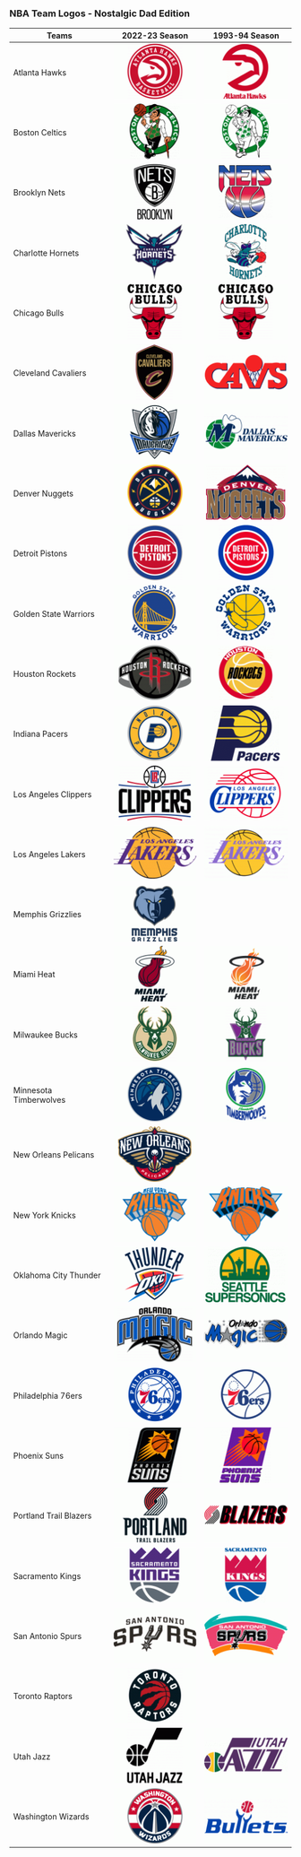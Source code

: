 ### NBA Team Logos - Nostalgic Dad Edition

| Teams                  | 2022-23 Season                                                                          | 1993-94 Season                                                                          |
|------------------------|-----------------------------------------------------------------------------------------|-----------------------------------------------------------------------------------------|
| Atlanta Hawks          | ![AtlantaHawks](/assets/images/prj_nba/2022-2023/AtlantaHawks_22.jpg)                   | ![AtlantaHawks](/assets/images/prj_nba/1993-1994/AtlantaHawks_93.jpg)                   |
| Boston Celtics         | ![BostonCeltics](/assets/images/prj_nba/2022-2023/BostonCeltics_22.jpg)                 | ![BostonCeltics](/assets/images/prj_nba/1993-1994/BostonCeltics_93.jpg)                 |
| Brooklyn Nets          | ![BrooklynNets](/assets/images/prj_nba/2022-2023/BrooklynNets_22.jpg)                   | ![BrooklynNets](/assets/images/prj_nba/1993-1994/NewJerseyNets_93.jpg)                  |
| Charlotte Hornets      | ![CharlotteHornets](/assets/images/prj_nba/2022-2023/CharlotteHornets_22.jpg)           | ![CharlotteHornets](/assets/images/prj_nba/1993-1994/CharlotteHornets_93.jpg)           |
| Chicago Bulls          | ![ChicagoBulls](/assets/images/prj_nba/2022-2023/ChicagoBulls_22.jpg)                   | ![ChicagoBulls](/assets/images/prj_nba/1993-1994/ChicagoBulls_93.jpg)                   |
| Cleveland Cavaliers    | ![ClevelandCavaliers](/assets/images/prj_nba/2022-2023/ClevelandCavaliers_22.jpg)       | ![ClevelandCavaliers](/assets/images/prj_nba/1993-1994/ClevelandCavaliers_93.jpg)       |
| Dallas Mavericks       | ![DallasMavericks](/assets/images/prj_nba/2022-2023/DallasMavericks_22.jpg)             | ![DallasMavericks](/assets/images/prj_nba/1993-1994/DallasMavericks_93.jpg)             |
| Denver Nuggets         | ![DenverNuggets](/assets/images/prj_nba/2022-2023/DenverNuggets_22.jpg)                 | ![DenverNuggets](/assets/images/prj_nba/1993-1994/DenverNuggets_93.jpg)                 |
| Detroit Pistons        | ![DetroitPistons](/assets/images/prj_nba/2022-2023/DetroitPistons_22.jpg)               | ![DetroitPistons](/assets/images/prj_nba/1993-1994/DetroitPistons_93.jpg)               |
| Golden State Warriors  | ![GoldenStateWarriors](/assets/images/prj_nba/2022-2023/GoldenStateWarriors_22.jpg)     | ![GoldenStateWarriors](/assets/images/prj_nba/1993-1994/GoldenStateWarriors_93.jpg)     |
| Houston Rockets        | ![HoustonRockets](/assets/images/prj_nba/2022-2023/HoustonRockets_22.jpg)               | ![HoustonRockets](/assets/images/prj_nba/1993-1994/HoustonRockets_93.jpg)               |
| Indiana Pacers         | ![IndianaPacers](/assets/images/prj_nba/2022-2023/IndianaPacers_22.jpg)                 | ![IndianaPacers](/assets/images/prj_nba/1993-1994/IndianaPacers_93.jpg)                 |
| Los Angeles Clippers   | ![LosAngelesClippers](/assets/images/prj_nba/2022-2023/LosAngelesClippers_22.jpg)       | ![LosAngelesClippers](/assets/images/prj_nba/1993-1994/LosAngelesClippers_93.jpg)       |
| Los Angeles Lakers     | ![LosAngelesLakers](/assets/images/prj_nba/2022-2023/LosAngelesLakers_22.jpg)           | ![LosAngelesLakers](/assets/images/prj_nba/1993-1994/LosAngelesLakers_93.jpg)           |
| Memphis Grizzlies      | ![MemphisGrizzlies](/assets/images/prj_nba/2022-2023/MemphisGrizzlies_22.jpg)           |                                                                                         |
| Miami Heat             | ![MiamiHeat](/assets/images/prj_nba/2022-2023/MiamiHeat_22.jpg)                         | ![MiamiHeat](/assets/images/prj_nba/1993-1994/MiamiHeat_93.jpg)                         |
| Milwaukee Bucks        | ![MilwaukeeBucks](/assets/images/prj_nba/2022-2023/MilwaukeeBucks_22.jpg)               | ![MilwaukeeBucks](/assets/images/prj_nba/1993-1994/MilwaukeeBucks_93.jpg)               |
| Minnesota Timberwolves | ![MinnesotaTimberwolves](/assets/images/prj_nba/2022-2023/MinnesotaTimberwolves_22.jpg) | ![MinnesotaTimberwolves](/assets/images/prj_nba/1993-1994/MinnesotaTimberwolves_93.jpg) |
| New Orleans Pelicans   | ![NewOrleansPelicans](/assets/images/prj_nba/2022-2023/NewOrleansPelicans_22.jpg)       |                                                                                         |
| New York Knicks        | ![NewYorkKnicks](/assets/images/prj_nba/2022-2023/NewYorkKnicks_22.jpg)                 | ![NewYorkKnicks](/assets/images/prj_nba/1993-1994/NewYorkKnicks_93.jpg)                 |
| Oklahoma City Thunder  | ![OklahomaCityThunder](/assets/images/prj_nba/2022-2023/OklahomaCityThunder_22.jpg)     | ![OklahomaCityThunder](/assets/images/prj_nba/1993-1994/SeattleSupersonics_93.jpg)      |
| Orlando Magic          | ![OrlandoMagic](/assets/images/prj_nba/2022-2023/OrlandoMagic_22.jpg)                   | ![OrlandoMagic](/assets/images/prj_nba/1993-1994/OrlandoMagic_93.jpg)                   |
| Philadelphia 76ers     | ![Philadelphia76ers](/assets/images/prj_nba/2022-2023/Philadelphia76ers_22.jpg)         | ![Philadelphia76ers](/assets/images/prj_nba/1993-1994/Philadelphia76ers_93.jpg)         |
| Phoenix Suns           | ![PhoenixSuns](/assets/images/prj_nba/2022-2023/PhoenixSuns_22.jpg)                     | ![PhoenixSuns](/assets/images/prj_nba/1993-1994/PhoenixSuns_093.jpg)                    |
| Portland Trail Blazers | ![PortlandTrailBlazers](/assets/images/prj_nba/2022-2023/PortlandTrailBlazers_22.jpg)   | ![PortlandTrailBlazers](/assets/images/prj_nba/1993-1994/PortlandTrailBlazers_93.jpg)   |
| Sacramento Kings       | ![SacramentoKings](/assets/images/prj_nba/2022-2023/SacramentoKings_22.jpg)             | ![SacramentoKings](/assets/images/prj_nba/1993-1994/SacramentoKings_93.jpg)             |
| San Antonio Spurs      | ![SanAntonioSpurs](/assets/images/prj_nba/2022-2023/SanAntonioSpurs_22.jpg)             | ![SanAntonioSpurs](/assets/images/prj_nba/1993-1994/SanAntonioSpurs_93.jpg)             |
| Toronto Raptors        | ![TorontoRaptors](/assets/images/prj_nba/2022-2023/TorontoRaptors_22.jpg)               |                                                                                         |
| Utah Jazz              | ![UtahJazz](/assets/images/prj_nba/2022-2023/UtahJazz_22.jpg)                           | ![UtahJazz](/assets/images/prj_nba/1993-1994/UtahJazz_93.jpg)                           |
| Washington Wizards     | ![WashingtonWizards](/assets/images/prj_nba/2022-2023/WashingtonWizards_22.jpg)         | ![WashingtonWizards](/assets/images/prj_nba/1993-1994/WashingtonBullets_93.jpg)         |
